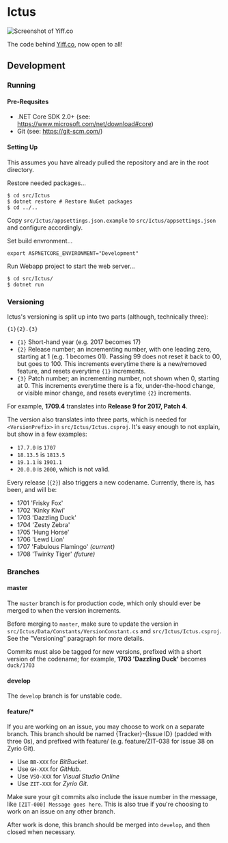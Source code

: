 Ictus
=====

![Screenshot of Yiff.co](https://zyr.io/assets/img/posts/yiffco-004.png)

The code behind [Yiff.co](https://nsfw.ducky.ws?url=https://yiff.co), now open to all!

## Development

### Running

#### Pre-Requsites

 - .NET Core SDK 2.0+ (see: https://www.microsoft.com/net/download#core)
 - Git (see: https://git-scm.com/)

#### Setting Up

This assumes you have already pulled the repository and are in the root directory.

Restore needed packages...

```
$ cd src/Ictus
$ dotnet restore # Restore NuGet packages
$ cd ../..
```

Copy `src/Ictus/appsettings.json.example` to `src/Ictus/appsettings.json` and configure accordingly.

Set build envronment...

```
export ASPNETCORE_ENVIRONMENT="Development"
```

Run Webapp project to start the web server...

```
$ cd src/Ictus/
$ dotnet run
```

### Versioning

Ictus's versioning is split up into two parts (although, technically three):

`{1}{2}.{3}`

 - `{1}` Short-hand year (e.g. 2017 becomes 17)
 - `{2}` Release number; an incrementing number, with one leading zero, starting at 1 (e.g. 1 becomes 01). Passing 99 does not reset it back to 00, but goes to 100. This increments everytime there is a new/removed feature, and resets everytime `{1}` increments.
 - `{3}` Patch number; an incrementing number, not shown when 0, starting at 0. This increments everytime there is a fix, under-the-hood change, or visible minor change, and resets everytime `{2}` increments.

For example, **1709.4** translates into **Release 9 for 2017, Patch 4**.

The version also translates into three parts, which is needed for `<VersionPrefix>` in `src/Ictus/Ictus.csproj`. It's easy enough to not explain, but show in a few examples:

 - `17.7.0` is `1707`
 - `18.13.5` is `1813.5`
 - `19.1.1` is `1901.1`
 - `20.0.0` is `2000`, which is not valid.

Every release (`{2}`) also triggers a new codename. Currently, there is, has been, and will be:

 - 1701 'Frisky Fox'
 - 1702 'Kinky Kiwi'
 - 1703 'Dazzling Duck'
 - 1704 'Zesty Zebra'
 - 1705 'Hung Horse'
 - 1706 'Lewd Lion'
 - 1707 'Fabulous Flamingo' *(current)*
 - 1708 'Twinky Tiger' *(future)*

### Branches

#### master

The `master` branch is for production code, which only should ever be merged to when the version increments.

Before merging to `master`, make sure to update the version in `src/Ictus/Data/Constants/VersionConstant.cs` and `src/Ictus/Ictus.csproj`. See the "Versioning" paragraph for more details.

Commits must also be tagged for new versions, prefixed with a short version of the codename; for example, **1703 'Dazzling Duck'** becomes `duck/1703`

#### develop

The `develop` branch is for unstable code.

#### feature/*

If you are working on an issue, you may choose to work on a separate branch. This branch should be named {Tracker}-{Issue ID} (padded with three 0s), and prefixed with feature/ (e.g. feature/ZIT-038 for issue 38 on Zyrio Git).

 - Use `BB-XXX` for *BitBucket*.
 - Use `GH-XXX` for *GitHub*.
 - Use `VSO-XXX` for *Visual Studio Online*
 - Use `ZIT-XXX` for *Zyrio Git*.

Make sure your git commits also include the issue number in the message, like `[ZIT-000] Message goes here`. This is also true if you're choosing to work on an issue on any other branch.

After work is done, this branch should be merged into `develop`, and then closed when necessary.